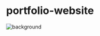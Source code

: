 # portfolio-website
![background](https://github.com/papel2014/Papel/assets/139988361/55364996-e584-4a82-89fa-b46383fdef00)

